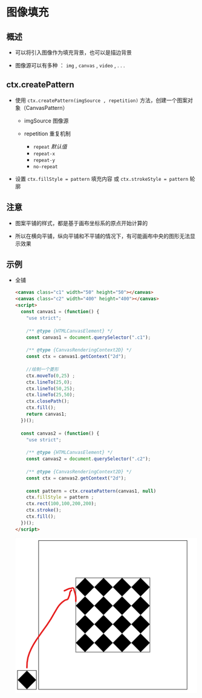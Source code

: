 # 图像填充

## 概述

+ 可以将引入图像作为填充背景，也可以是描边背景

+ 图像源可以有多种 ： `img` , `canvas` , `video` , . . .

## ctx.createPattern

+ 使用 `ctx.createPattern(imgSource , repetition)` 方法，创建一个图案对象（CanvasPattern）

  + imgSource 图像源

  + repetition 重复机制

    + `repeat` *默认值*
    + `repeat-x`
    + `repeat-y`
    + `no-repeat`

+ 设置 `ctx.fillStyle = pattern` 填充内容 或 `ctx.strokeStyle = pattern` 轮廓

## 注意

+ 图案平铺的样式，都是基于画布坐标系的原点开始计算的

+ 所以在横向平铺，纵向平铺和不平铺的情况下，有可能画布中央的图形无法显示效果

## 示例

+ 全铺

  ```html
  <canvas class="c1" width="50" height="50"></canvas>
  <canvas class="c2" width="400" height="400"></canvas>
  <script>
    const canvas1 = (function() {
      "use strict";

      /** @type {HTMLCanvasElement} */
      const canvas1 = document.querySelector(".c1");

      /** @type {CanvasRenderingContext2D} */
      const ctx = canvas1.getContext("2d");

      //绘制一个菱形
      ctx.moveTo(0,25) ;
      ctx.lineTo(25,0);
      ctx.lineTo(50,25);
      ctx.lineTo(25,50);
      ctx.closePath();
      ctx.fill();
      return canvas1;
    })();

    const canvas2 = (function() {
      "use strict";

      /** @type {HTMLCanvasElement} */
      const canvas2 = document.querySelector(".c2");

      /** @type {CanvasRenderingContext2D} */
      const ctx = canvas2.getContext("2d");

      const pattern = ctx.createPattern(canvas1, null)
      ctx.fillStyle = pattern ;
      ctx.rect(100,100,200,200);
      ctx.stroke();
      ctx.fill();
    })();
  </script>
  ```

  ![createPattern全铺](../images/createPattern全铺.png)
